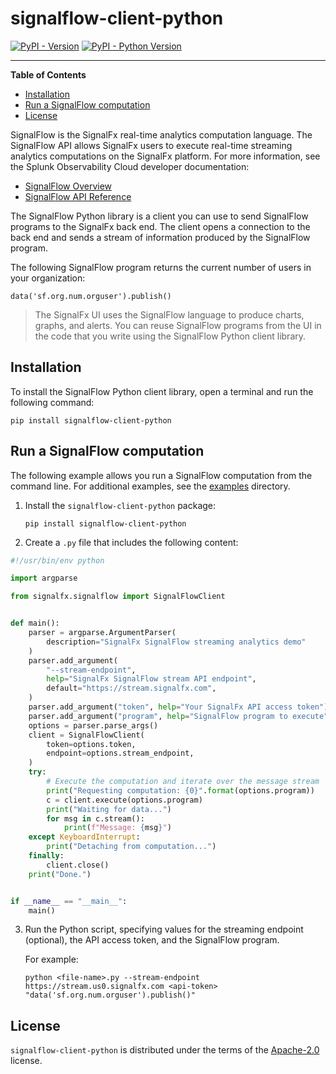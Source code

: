 # signalflow-client-python

[![PyPI - Version](https://img.shields.io/pypi/v/signalflow-client-python.svg)](https://pypi.org/project/signalflow-client-python)
[![PyPI - Python Version](https://img.shields.io/pypi/pyversions/signalflow-client-python.svg)](https://pypi.org/project/signalflow-client-python)

-----

**Table of Contents**

- [Installation](#installation)
- [Run a SignalFlow computation](#run-a-signalflow-computation)
- [License](#license)

SignalFlow is the SignalFx real-time analytics computation language. The SignalFlow
API allows SignalFx users to execute real-time streaming analytics computations on
the SignalFx platform. For more information, see the Splunk Observability Cloud
developer documentation:

* [SignalFlow Overview](https://dev.splunk.com/observability/docs/signalflow/)
* [SignalFlow API Reference](https://dev.splunk.com/observability/reference/api/signalflow/latest)

The SignalFlow Python library is a client you can use to send SignalFlow programs
to the SignalFx back end. The client opens a connection to the back end and sends
a stream of information produced by the SignalFlow program.

The following SignalFlow program returns the current number of users in your
organization:

```console
data('sf.org.num.orguser').publish()
```

> The SignalFx UI uses the SignalFlow language to produce charts, graphs,
> and alerts. You can reuse SignalFlow programs from the UI in the code that you
> write using the SignalFlow Python client library.

## Installation

To install the SignalFlow Python client library, open a terminal and run the
following command:

```console
pip install signalflow-client-python
```

## Run a SignalFlow computation

The following example allows you run a SignalFlow computation from the command
line. For additional examples, see the [examples](./examples) directory.

1. Install the `signalflow-client-python` package:

   ```console
   pip install signalflow-client-python
   ```

2. Create a `.py` file that includes the following content:

```python
#!/usr/bin/env python

import argparse

from signalfx.signalflow import SignalFlowClient


def main():
    parser = argparse.ArgumentParser(
        description="SignalFx SignalFlow streaming analytics demo"
    )
    parser.add_argument(
        "--stream-endpoint",
        help="SignalFx SignalFlow stream API endpoint",
        default="https://stream.signalfx.com",
    )
    parser.add_argument("token", help="Your SignalFx API access token")
    parser.add_argument("program", help="SignalFlow program to execute")
    options = parser.parse_args()
    client = SignalFlowClient(
        token=options.token,
        endpoint=options.stream_endpoint,
    )
    try:
        # Execute the computation and iterate over the message stream
        print("Requesting computation: {0}".format(options.program))
        c = client.execute(options.program)
        print("Waiting for data...")
        for msg in c.stream():
            print(f"Message: {msg}")
    except KeyboardInterrupt:
        print("Detaching from computation...")
    finally:
        client.close()
    print("Done.")


if __name__ == "__main__":
    main()
```

3. Run the Python script, specifying values for the streaming endpoint (optional), the API access token, and the SignalFlow program.

   For example:

   ```console
   python <file-name>.py --stream-endpoint https://stream.us0.signalfx.com <api-token> "data('sf.org.num.orguser').publish()"
   ```

## License

`signalflow-client-python` is distributed under the terms of the [Apache-2.0](https://spdx.org/licenses/Apache-2.0.html) license.
